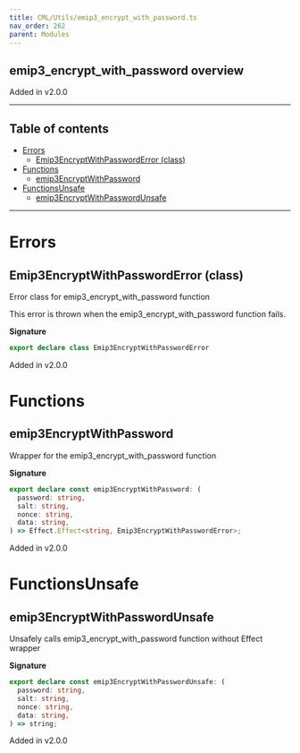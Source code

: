 ```yaml
---
title: CML/Utils/emip3_encrypt_with_password.ts
nav_order: 262
parent: Modules
---
```


## emip3_encrypt_with_password overview

Added in v2.0.0

---

<h2 class="text-delta">Table of contents</h2>

- [Errors](#errors)
  - [Emip3EncryptWithPasswordError (class)](#emip3encryptwithpassworderror-class)
- [Functions](#functions)
  - [emip3EncryptWithPassword](#emip3encryptwithpassword)
- [FunctionsUnsafe](#functionsunsafe)
  - [emip3EncryptWithPasswordUnsafe](#emip3encryptwithpasswordunsafe)

---

# Errors

## Emip3EncryptWithPasswordError (class)

Error class for emip3_encrypt_with_password function

This error is thrown when the emip3_encrypt_with_password function fails.

**Signature**

```ts
export declare class Emip3EncryptWithPasswordError
```

Added in v2.0.0

# Functions

## emip3EncryptWithPassword

Wrapper for the emip3_encrypt_with_password function

**Signature**

```ts
export declare const emip3EncryptWithPassword: (
  password: string,
  salt: string,
  nonce: string,
  data: string,
) => Effect.Effect<string, Emip3EncryptWithPasswordError>;
```

Added in v2.0.0

# FunctionsUnsafe

## emip3EncryptWithPasswordUnsafe

Unsafely calls emip3_encrypt_with_password function without Effect wrapper

**Signature**

```ts
export declare const emip3EncryptWithPasswordUnsafe: (
  password: string,
  salt: string,
  nonce: string,
  data: string,
) => string;
```

Added in v2.0.0

